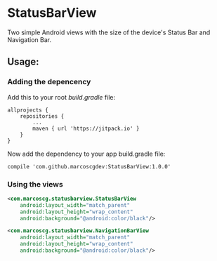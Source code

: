 # StatusBarView
Two simple Android views with the size of the device's Status Bar and Navigation Bar.

## Usage:

### Adding the depencency

Add this to your root *build.gradle* file:

```
allprojects {
    repositories {
        ...
        maven { url 'https://jitpack.io' }
    }
}
```

Now add the dependency to your app build.gradle file:

```
compile 'com.github.marcoscgdev:StatusBarView:1.0.0'
```

### Using the views

```xml
<com.marcoscg.statusbarview.StatusBarView
    android:layout_width="match_parent"
    android:layout_height="wrap_content"
    android:background="@android:color/black"/>
```
```xml
<com.marcoscg.statusbarview.NavigationBarView
    android:layout_width="match_parent"
    android:layout_height="wrap_content"
    android:background="@android:color/black"/>
```
